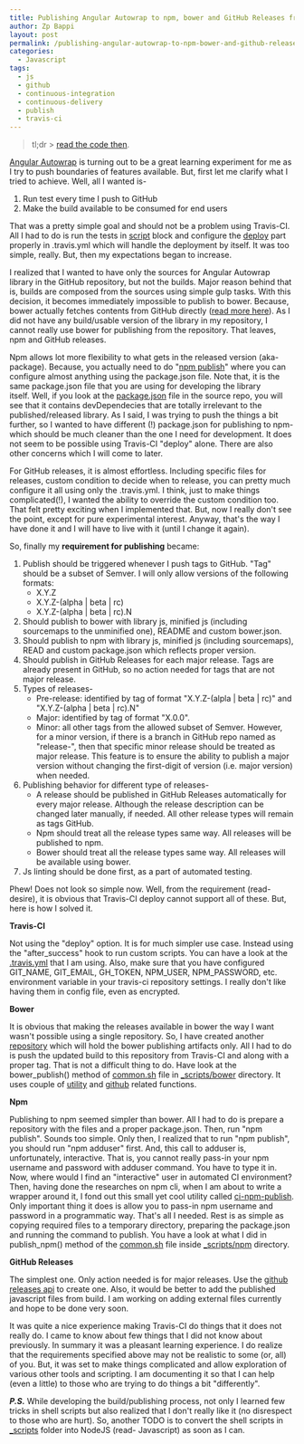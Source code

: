 ```yaml
---
title: Publishing Angular Autowrap to npm, bower and GitHub Releases from Travis-CI
author: Zp Bappi
layout: post
permalink: /publishing-angular-autowrap-to-npm-bower-and-github-releases-from-travis-ci/
categories:
  - Javascript
tags:
  - js
  - github
  - continuous-integration
  - continuous-delivery
  - publish
  - travis-ci
---
```

> tl;dr > [read the code then](https://github.com/zpbappi/angular-autowrap/tree/master/_scripts).

[Angular Autowrap](https://github.com/zpbappi/angular-autowrap) is turning out to be a great learning experiment for me as I try to push boundaries of features available. But, first let me clarify what I tried to achieve. Well, all I wanted is-

  1. Run test every time I push to GitHub
  2. Make the build available to be consumed for end users

That was a pretty simple goal and should not be a problem using Travis-CI. All I had to do is run the tests in [script][3] block and configure the [deploy][4] part properly in .travis.yml which will handle the deployment by itself. It was too simple, really. But, then my expectations began to increase.

I realized that I wanted to have only the sources for Angular Autowrap library in the GitHub repository, but not the builds. Major reason behind that is, builds are composed from the sources using simple gulp tasks. With this decision, it becomes immediately impossible to publish to bower. Because, bower actually fetches contents from GitHub directly ([read more here][5]). As I did not have any build/usable version of the library in my repository, I cannot really use bower for publishing from the repository. That leaves, npm and GitHub releases.

Npm allows lot more flexibility to what gets in the released version (aka- package). Because, you actually need to do "[npm publish][6]" where you can configure almost anything using the package.json file. Note that, it is the same package.json file that you are using for developing the library itself. Well, if you look at the [package.json][7] file in the source repo, you will see that it contains devDependecies that are totally irrelevant to the published/released library. As I said, I was trying to push the things a bit further, so I wanted to have different (!) package.json for publishing to npm- which should be much cleaner than the one I need for development. It does not seem to be possible using Travis-CI "deploy" alone. There are also other concerns which I will come to later.

For GitHub releases, it is almost effortless. Including specific files for releases, custom condition to decide when to release, you can pretty much configure it all using only the .travis.yml. I think, just to make things complicated(!), I wanted the ability to override the custom condition too. That felt pretty exciting when I implemented that. But, now I really don't see the point, except for pure experimental interest. Anyway, that's the way I have done it and I will have to live with it (until I change it again).

So, finally my **requirement for publishing** became:

  1. Publish should be triggered whenever I push tags to GitHub. "Tag" should be a subset of Semver. I will only allow versions of the following formats:
      * X.Y.Z
      * X.Y.Z-(alpha \| beta \| rc)
      * X.Y.Z-(alpha \| beta \| rc).N
  2. Should publish to bower with library js, minified js (including sourcemaps to the unminified one), README and custom bower.json.
  3. Should publish to npm with library js, minified js (including sourcemaps), READ and custom package.json which reflects proper version.
  4. Should publish in GitHub Releases for each major release. Tags are already present in GitHub, so no action needed for tags that are not major release.
  5. Types of releases-
      * Pre-release: identified by tag of format "X.Y.Z-(alpla \| beta \| rc)" and "X.Y.Z-(alpha \| beta \| rc).N"
      * Major: identified by tag of format "X.0.0".
      * Minor: all other tags from the allowed subset of Semver. However, for a minor version, if there is a branch in GitHub repo named as "release-<version>", then that specific minor release should be treated as major release. This feature is to ensure the ability to publish a major version without changing the first-digit of version (i.e. major version) when needed.
  6. Publishing behavior for different type of releases-
      * A release should be published in GitHub Releases automatically for every major release. Although the release description can be changed later manually, if needed. All other release types will remain as tags GitHub.
      * Npm should treat all the release types same way. All releases will be published to npm.
      * Bower should treat all the release types same way. All releases will be available using bower.
  7. Js linting should be done first, as a part of automated testing.

Phew! Does not look so simple now. Well, from the requirement (read- desire), it is obvious that Travis-CI deploy cannot support all of these. But, here is how I solved it.

**Travis-CI**

Not using the "deploy" option. It is for much simpler use case. Instead using the "after_success" hook to run custom scripts. You can have a look at the [.travis.yml][8] that I am using. Also, make sure that you have configured GIT\_NAME, GIT\_EMAIL, GH\_TOKEN, NPM\_USER, NPM_PASSWORD, etc. environment variable in your travis-ci repository settings. I really don't like having them in config file, even as encrypted.

**Bower**

It is obvious that making the releases available in bower the way I want wasn't possible using a single repository. So, I have created another [repository][9] which will hold the bower publishing artifacts only. All I had to do is push the updated build to this repository from Travis-CI and along with a proper tag. That is not a difficult thing to do. Have look at the bower_publish() method of [common.sh][10] file in [_scripts/bower][11] directory. It uses couple of [utility][12] and [github][13] related functions.

**Npm**

Publishing to npm seemed simpler than bower. All I had to do is prepare a repository with the files and a proper package.json. Then, run "npm publish". Sounds too simple. Only then, I realized that to run "npm publish", you should run "npm adduser" first. And, this call to adduser is, unfortunately, interactive. That is, you cannot really pass-in your npm username and password with adduser command. You have to type it in. Now, where would I find an "interactive" user in automated CI environment? Then, having done the researches on npm cli, when I am about to write a wrapper around it, I fond out this small yet cool utility called [ci-npm-publish][14]. Only important thing it does is allow you to pass-in npm username and password in a programmatic way. That's all I needed. Rest is as simple as copying required files to a temporary directory, preparing the package.json and running the command to publish. You have a look at what I did in publish_npm() method of the [common.sh][15] file inside [_scripts/npm][16] directory.

**GitHub Releases**

The simplest one. Only action needed is for major releases. Use the [github releases api][17] to create one. Also, it would be better to add the published javascript files from build. I am working on adding external files currently and hope to be done very soon.

It was quite a nice experience making Travis-CI do things that it does not really do. I came to know about few things that I did not know about previously. In summary it was a pleasant learning experience. I do realize that the requirements specified above may not be realistic to some (or, all) of you. But, it was set to make things complicated and allow exploration of various other tools and scripting. I am documenting it so that I can help (even a little) to those who are trying to do things a bit "differently".

***P.S.*** While developing the build/publishing process, not only I learned few tricks in shell scripts but also realized that I don't really like it (no disrespect to those who are hurt). So, another TODO is to convert the shell scripts in [_scripts][1] folder into NodeJS (read- Javascript) as soon as I can.

 [1]: https://github.com/zpbappi/angular-autowrap/tree/master/_scripts
 [2]: https://github.com/zpbappi/angular-autowrap
 [3]: http://docs.travis-ci.com/user/customizing-the-build/#Customizing-the-Build-Step
 [4]: http://docs.travis-ci.com/user/deployment/
 [5]: http://bower.io/docs/creating-packages/#register
 [6]: https://docs.npmjs.com/cli/publish
 [7]: https://github.com/zpbappi/angular-autowrap/blob/master/package.json
 [8]: https://github.com/zpbappi/angular-autowrap/blob/master/.travis.yml
 [9]: https://github.com/zpbappi/angular-autowrap-bower
 [10]: https://github.com/zpbappi/angular-autowrap/blob/master/_scripts/bower/common.sh
 [11]: https://github.com/zpbappi/angular-autowrap/tree/master/_scripts/bower
 [12]: https://github.com/zpbappi/angular-autowrap/blob/master/_scripts/utility.sh
 [13]: https://github.com/zpbappi/angular-autowrap/blob/master/_scripts/github.sh
 [14]: https://www.npmjs.com/package/ci-npm-publish
 [15]: https://github.com/zpbappi/angular-autowrap/blob/master/_scripts/npm/common.sh
 [16]: https://github.com/zpbappi/angular-autowrap/tree/master/_scripts/npm
 [17]: https://developer.github.com/v3/repos/releases/
